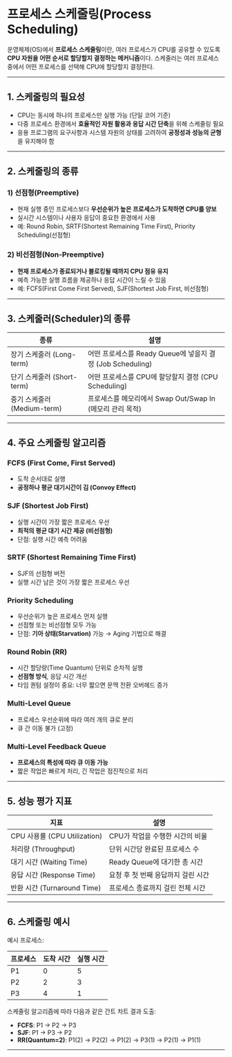 # 프로세스 스케줄링(Process Scheduling)

운영체제(OS)에서 **프로세스 스케줄링**이란, 여러 프로세스가 CPU를 공유할 수 있도록 **CPU 자원을 어떤 순서로 할당할지 결정하는 메커니즘**이다. 스케줄러는 여러 프로세스 중에서 어떤 프로세스를 선택해 CPU에 할당할지 결정한다.

---

## 1. 스케줄링의 필요성

- CPU는 동시에 하나의 프로세스만 실행 가능 (단일 코어 기준)
- 다중 프로세스 환경에서 **효율적인 자원 활용과 응답 시간 단축**을 위해 스케줄링 필요
- 응용 프로그램의 요구사항과 시스템 자원의 상태를 고려하여 **공정성과 성능의 균형**을 유지해야 함

---

## 2. 스케줄링의 종류

### 1) 선점형(Preemptive)

- 현재 실행 중인 프로세스보다 **우선순위가 높은 프로세스가 도착하면 CPU를 양보**
- 실시간 시스템이나 사용자 응답이 중요한 환경에서 사용
- 예: Round Robin, SRTF(Shortest Remaining Time First), Priority Scheduling(선점형)

### 2) 비선점형(Non-Preemptive)

- **현재 프로세스가 종료되거나 블로킹될 때까지 CPU 점유 유지**
- 예측 가능한 실행 흐름을 제공하나 응답 시간이 느릴 수 있음
- 예: FCFS(First Come First Served), SJF(Shortest Job First, 비선점형)

---

## 3. 스케줄러(Scheduler)의 종류

| 종류 | 설명 |
|------|------|
| 장기 스케줄러 (Long-term) | 어떤 프로세스를 Ready Queue에 넣을지 결정 (Job Scheduling) |
| 단기 스케줄러 (Short-term) | 어떤 프로세스를 CPU에 할당할지 결정 (CPU Scheduling) |
| 중기 스케줄러 (Medium-term) | 프로세스를 메모리에서 Swap Out/Swap In (메모리 관리 목적) |

---

## 4. 주요 스케줄링 알고리즘

### FCFS (First Come, First Served)

- 도착 순서대로 실행
- **공정하나 평균 대기시간이 김 (Convoy Effect)**

### SJF (Shortest Job First)

- 실행 시간이 가장 짧은 프로세스 우선
- **최적의 평균 대기 시간 제공 (비선점형)**
- 단점: 실행 시간 예측 어려움

### SRTF (Shortest Remaining Time First)

- SJF의 선점형 버전
- 실행 시간 남은 것이 가장 짧은 프로세스 우선

### Priority Scheduling

- 우선순위가 높은 프로세스 먼저 실행
- 선점형 또는 비선점형 모두 가능
- 단점: **기아 상태(Starvation)** 가능 → Aging 기법으로 해결

### Round Robin (RR)

- 시간 할당량(Time Quantum) 단위로 순차적 실행
- **선점형 방식**, 응답 시간 개선
- 타임 퀀텀 설정이 중요: 너무 짧으면 문맥 전환 오버헤드 증가

### Multi-Level Queue

- 프로세스 우선순위에 따라 여러 개의 큐로 분리
- 큐 간 이동 불가 (고정)

### Multi-Level Feedback Queue

- **프로세스의 특성에 따라 큐 이동 가능**
- 짧은 작업은 빠르게 처리, 긴 작업은 점진적으로 처리

---

## 5. 성능 평가 지표

| 지표 | 설명 |
|------|------|
| CPU 사용률 (CPU Utilization) | CPU가 작업을 수행한 시간의 비율 |
| 처리량 (Throughput) | 단위 시간당 완료된 프로세스 수 |
| 대기 시간 (Waiting Time) | Ready Queue에 대기한 총 시간 |
| 응답 시간 (Response Time) | 요청 후 첫 번째 응답까지 걸린 시간 |
| 반환 시간 (Turnaround Time) | 프로세스 종료까지 걸린 전체 시간 |

---

## 6. 스케줄링 예시

예시 프로세스:

| 프로세스 | 도착 시간 | 실행 시간 |
|----------|-----------|------------|
| P1       | 0         | 5          |
| P2       | 2         | 3          |
| P3       | 4         | 1          |

스케줄링 알고리즘에 따라 다음과 같은 간트 차트 결과 도출:

- **FCFS**: P1 → P2 → P3
- **SJF**: P1 → P3 → P2
- **RR(Quantum=2)**: P1(2) → P2(2) → P1(2) → P3(1) → P2(1) → P1(1)

---
